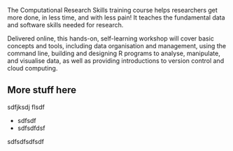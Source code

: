The Computational Research Skills training course helps researchers get more done, in less time, and with less pain!
It teaches the fundamental data and software skills needed for research.

Delivered online, this hands-on, self-learning workshop will cover basic concepts and tools, including data organisation and management, using the command line, 
building and designing R programs to analyse, manipulate, and visualise data, as well as providing introductions to version control and cloud computing.

## More stuff here

sdfjksdj flsdf

- sdfsdf
- sdfsdfdsf


sdfsdfsdfsdf
